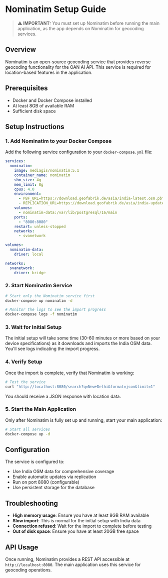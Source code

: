 # Nominatim Setup Guide

> **⚠️ IMPORTANT:** You must set up Nominatim before running the main application, as the app depends on Nominatim for geocoding services.

## Overview

Nominatim is an open-source geocoding service that provides reverse geocoding functionality for the OAN AI API. This service is required for location-based features in the application.

## Prerequisites

- Docker and Docker Compose installed
- At least 8GB of available RAM
- Sufficient disk space 

## Setup Instructions

### 1. Add Nominatim to your Docker Compose

Add the following service configuration to your `docker-compose.yml` file:

```yaml
services:
  nominatim:
    image: mediagis/nominatim:5.1
    container_name: nominatim
    shm_size: 4g 
    mem_limit: 8g 
    cpus: 4.0 
    environment:
      - PBF_URL=https://download.geofabrik.de/asia/india-latest.osm.pbf
      - REPLICATION_URL=https://download.geofabrik.de/asia/india-updates/
    volumes:
      - nominatim-data:/var/lib/postgresql/16/main
    ports:
      - "8080:8080"
    restart: unless-stopped
    networks:
      - svanetwork

volumes:
  nominatim-data:
    driver: local

networks:
  svanetwork:
    driver: bridge
```

### 2. Start Nominatim Service

```bash
# Start only the Nominatim service first
docker-compose up nominatim -d

# Monitor the logs to see the import progress
docker-compose logs -f nominatim
```

### 3. Wait for Initial Setup

The initial setup will take some time (30-60 minutes or more based on your device specifications) as it downloads and imports the India OSM data. You'll see logs indicating the import progress.

### 4. Verify Setup

Once the import is complete, verify that Nominatim is working:

```bash
# Test the service
curl "http://localhost:8080/search?q=New+Delhi&format=json&limit=1"
```

You should receive a JSON response with location data.

### 5. Start the Main Application

Only after Nominatim is fully set up and running, start your main application:

```bash
# Start all services
docker-compose up -d
```

## Configuration

The service is configured to:
- Use India OSM data for comprehensive coverage
- Enable automatic updates via replication
- Run on port 8080 (configurable)
- Use persistent storage for the database

## Troubleshooting

- **High memory usage**: Ensure you have at least 8GB RAM available
- **Slow import**: This is normal for the initial setup with India data
- **Connection refused**: Wait for the import to complete before testing
- **Out of disk space**: Ensure you have at least 20GB free space

## API Usage

Once running, Nominatim provides a REST API accessible at `http://localhost:8080`. The main application uses this service for geocoding operations.
